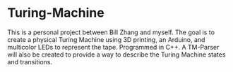 # Turing-Machine
This is a personal project between Bill Zhang and myself. The goal is to create a physical Turing Machine using 3D printing, an Arduino, and multicolor LEDs to represent the tape. Programmed in C++. A TM-Parser will also be created to provide a way to describe the Turing Machine states and transitions.
